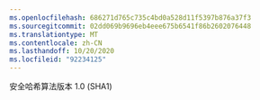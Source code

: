 ```yaml
---
ms.openlocfilehash: 686271d765c735c4bd0a528d11f5397b876a37f3
ms.sourcegitcommit: 02dd069b9696eb4eee675b6541f86b2602076448
ms.translationtype: MT
ms.contentlocale: zh-CN
ms.lasthandoff: 10/20/2020
ms.locfileid: "92234125"
---
```

安全哈希算法版本 1.0 (SHA1)